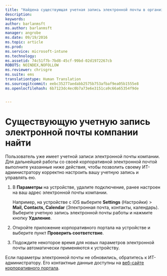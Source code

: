 ```yaml
---
title: "Найдена существующая учетная запись электронной почты в организации | Microsoft Intune"
description: 
keywords: 
author: barlanmsft
ms.author: barlanmsft
manager: angrobe
ms.date: 09/19/2016
ms.topic: article
ms.prod: 
ms.service: microsoft-intune
ms.technology: 
ms.assetid: 74c51f7b-7bd8-45cf-99bd-02d1972267cb
ROBOTS: NOINDEX,NOFOLLOW
ms.reviewer: chrisgre
ms.suite: ems
translationtype: Human Translation
ms.sourcegitcommit: eebc35277aedabb2575b753afbaf9ea05b1555e8
ms.openlocfilehash: 6b7123dc4ec0b7a73e6e3151ca9c66a65354f9de


---
```


# <a name="existing-company-email-account-found"></a>Существующую учетную запись электронной почты компании найти

Пользователь уже имеет учетной записи электронной почты компании. Для дальнейшей работы со своей корпоративной электронной почтой выполните указанные ниже действия, чтобы позволить своему ИТ-администратору корректно настроить вашу учетную запись и управлять ею.

1.  В **Параметры** на устройстве, удалите подключение, ранее настроен на ваш адрес электронной почты компании.

    Например, на устройстве с iOS выберите **Settings** (Настройки) &gt; **Mail, Contacts, Calendar** (Электронная почта, контакты, календарь). Выберите учетную запись электронной почты работы и нажмите кнопку **Удаление**.

2.  Откройте приложение корпоративного портала на устройстве и выберите пункт **Проверить соответствие**.

3.  Подождите некоторое время для новых параметров электронной почты автоматически применяются к устройству.

Если параметры электронной почты не обновились, обратитесь к ИТ-администратору. Его контактные данные доступны на [веб-сайте корпоративного портала](http://portal.manage.microsoft.com).



<!--HONumber=Oct16_HO3-->


